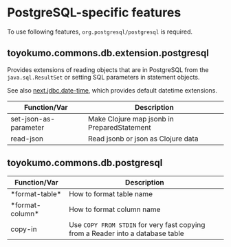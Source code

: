 # PostgreSQL-specific features

To use following features, `org.postgresql/postgresql` is required.

## toyokumo.commons.db.extension.postgresql
Provides extensions of reading objects that are in PostgreSQL from the `java.sql.ResultSet` or setting SQL parameters in statement objects.

See also [next.jdbc.date-time](https://github.com/seancorfield/next-jdbc/blob/develop/src/next/jdbc/date_time.clj), which provides default datetime extensions.

| Function/Var | Description |
| ------------ | ----------- |
| set-json-as-parameter | Make Clojure map jsonb in PreparedStatement |
| read-json | Read jsonb or json as Clojure data |

## toyokumo.commons.db.postgresql

| Function/Var | Description |
| ------------ | ----------- |
| \*format-table\* | How to format table name |
| \*format-column\* | How to format column name |
| copy-in | Use `COPY FROM STDIN` for very fast copying from a Reader into a database table |
